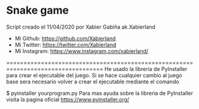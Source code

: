 # Snake game
 
Script creado el 11/04/2020 por Xabier Gabiña ak.Xabierland
- Mi Github: https://github.com/Xabierland
- Mi Twitter: https://twitter.com/Xabierland
- Mi Instagram: https://www.instagram.com/xabierland/

==================================================================================
He usado la libreria de PyInstaller para crear el ejecutable del juego.
Si se hace cualquier cambio al juego base sera necesario volver a crear el ejecutable mediante el comando

$ pyinstaller yourprogram.py
Para mas ayuda sobre la libreria de PyInstaller visita la pagina oficial https://www.pyinstaller.org/
